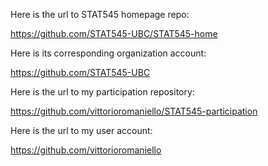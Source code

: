 Here is the url to STAT545 homepage repo:

https://github.com/STAT545-UBC/STAT545-home

Here is its corresponding organization account:

https://github.com/STAT545-UBC

Here is the url to my participation repository:

https://github.com/vittorioromaniello/STAT545-participation

Here is the url to my user account:

https://github.com/vittorioromaniello
